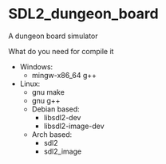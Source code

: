 # SDL2_dungeon_board
A dungeon board simulator 

What do you need for compile it
* Windows:
  - mingw-x86_64 g++
* Linux:
  - gnu make
  - gnu g++
  * Debian based:
    - libsdl2-dev
    - libsdl2-image-dev
  * Arch based:
    - sdl2
    - sdl2_image

